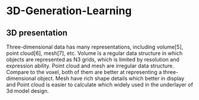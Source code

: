 # 3D-Generation-Learning
## 3D presentation 
Three-dimensional data has many representations, including volume[5], point cloud[6], mesh[7], etc. Volume is a regular data structure in which objects are represented as N3 grids, which is limited by resolution and expression ability. Point cloud and mesh are irregular data structure. Compare to the voxel, both of them are better at representing a three-dimensional object. Mesh have rich shape details which better in display and Point cloud is easier to calculate which widely used in the underlayer of 3d model design.
